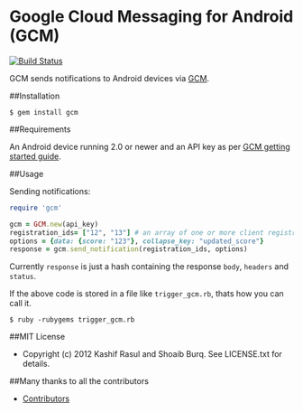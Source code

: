 # Google Cloud Messaging for Android (GCM)
[![Build Status](https://secure.travis-ci.org/shamithc/gcm.png?branch=master)](http://travis-ci.org/shamithc/gcm)

GCM sends notifications to Android devices via [GCM](http://developer.android.com/guide/google/gcm/gcm.html).

##Installation

    $ gem install gcm

##Requirements

An Android device running 2.0 or newer and an API key as per [GCM getting started guide](http://developer.android.com/guide/google/gcm/gs.html).

##Usage

Sending notifications:

```ruby
require 'gcm'

gcm = GCM.new(api_key)
registration_ids= ["12", "13"] # an array of one or more client registration IDs
options = {data: {score: "123"}, collapse_key: "updated_score"}
response = gcm.send_notification(registration_ids, options)
```

Currently `response` is just a hash containing the response `body`, `headers` and `status`.

If the above code is stored in a file like `trigger_gcm.rb`, thats how you can call it.

	$ ruby -rubygems trigger_gcm.rb

##MIT License

* Copyright (c) 2012 Kashif Rasul and Shoaib Burq. See LICENSE.txt for details.

##Many thanks to all the contributors

* [Contributors](https://github.com/spacialdb/gcm/contributors)
